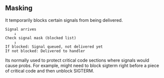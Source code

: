 ## Masking
It temporarily blocks certain signals from being delivered.
```
Signal arrives
    ↓
Check signal mask (blocked list)
    ↓
If blocked: Signal queued, not delivered yet
If not blocked: Delivered to handler
```

Its normally used to protect critical code sections where signals would cause probs. For example, might need to block sigterm right before a piece
of critical code and then unblock SIGTERM. 

